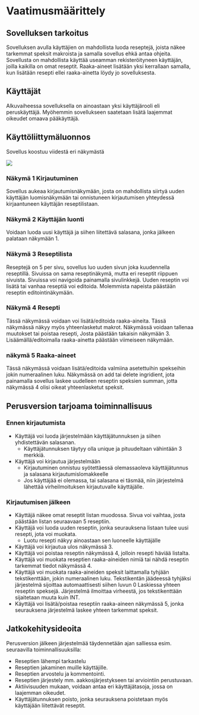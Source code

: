  # Vaatimusmäärittely

## Sovelluksen tarkoitus

Sovelluksen avulla käyttäjien on mahdollista luoda reseptejä, joista näkee tarkemmat speksit makroista ja samalla sovellus ehkä antaa ohjeita. Sovellusta on mahdollista käyttää useamman rekisteröityneen käyttäjän, 
joilla kaikilla on omat reseptit. Raaka-aineet lisätään yksi kerrallaan samalla, kun lisätään resepti ellei raaka-ainetta löydy jo sovelluksesta.

## Käyttäjät

Alkuvaiheessa sovelluksella on ainoastaan yksi käyttäjärooli eli peruskäyttäjä. Myöhemmin sovellukseen saatetaan lisätä laajemmat oikeudet omaava pääkäyttäjä.

## Käyttöliittymäluonnos

Sovellus koostuu viidestä eri näkymästä

![](./kuvat/kayttoliittyma-hahmotelma.png)

### Näkymä 1 Kirjautuminen

Sovellus aukeaa kirjautumisnäkymään, josta on mahdollista siirtyä uuden käyttäjän luomisnäkymään tai onnistuneen kirjautumisen yhteydessä kirjaantuneen käyttäjän reseptilistaan.

### Näkymä 2 Käyttäjän luonti

Voidaan luoda uusi käyttäjä ja siihen liitettävä salasana, jonka jälkeen palataan näkymään 1.

### Näkymä 3 Reseptilista

Reseptejä on 5 per sivu, sovellus luo uuden sivun joka kuudennella reseptillä. Sivuissa on sama reseptinäkymä, mutta eri reseptit riippuen sivuista. Sivuissa voi navigoida painamalla sivulinkkejä.
Uuden reseptin voi lisätä tai vanhaa reseptiä voi editoida. Molemmista napeista päästään reseptin editointinäkymään.

### Näkymä 4 Resepti

Tässä näkymässä voidaan voi lisätä/editoida raaka-aineita. Tässä näkymässä näkyy myös yhteenlasketut makrot. Näkymässä voidaan tallenaa muutokset tai poistaa resepti,
Josta päästään takaisin näkymään 3. Lisäämällä/editoimalla raaka-ainetta päästään viimeiseen näkymään.

### näkymä 5 Raaka-aineet

Tässä näkymässä voidaan lisätä/editoida valmiina asetettuihin spekseihin jokin numeraalinen luku. Näkymässä on add tai delete ingridient, jota painamalla sovellus laskee uudelleen reseptin
speksien summan, jotta näkymässä 4 olisi oikeat yhteenlasketut speksit.

## Perusversion tarjoama toiminnallisuus

### Ennen kirjautumista

- Käyttäjä voi luoda järjestelmään käyttäjätunnuksen ja siihen yhdistettävän salasanan.
  - Käyttäjätunnuksen täytyy olla unique ja pituudeltaan vähintään 3 merkkiä.
- Käyttäjä voi kirjautua järjestelmään
  - Kirjautuminen onnistuu syötettäessä olemassaoleva käyttäjätunnus ja salasana kirjautumislomakkeelle
  - Jos käyttäjää ei olemassa, tai salasana ei täsmää, niin järjestelmä lähettää virheilmoituksen kirjautuvalle käyttäjälle.

### Kirjautumisen jälkeen

- Käyttäjä näkee omat reseptit listan muodossa. Sivua voi vaihtaa, josta päästään listan seuraavaan 5 reseptiin.
- Käyttäjä voi luoda uuden reseptin, jonka seurauksena listaan tulee uusi resepti, jota voi muokata.
  - Luotu resepti näkyy ainoastaan sen luoneelle käyttäjälle
- Käyttäjä voi kirjautua ulos näkymässä 3.
- Käyttäjä voi poistaa reseptin näkymässä 4, jolloin resepti häviää listalta.
- Käyttäjä voi muokata reseptien raaka-aineiden nimiä tai nähdä reseptin tarkemmat tiedot näkymässä 4.
- Käyttäjä voi muokata raaka-aineiden speksit laittamalla tyhjään tekstikenttään, jokin numeraalinen luku. Tekstikentän jäädeessä tyhjäksi järjestelmä sijoittaa automaattisesti siihen luvun 0
  Laskiessa yhteen reseptin speksejä. Järjestelmä ilmoittaa virheestä, jos tekstikenttään sijaitetaan muuta kuin INT.
- Käyttäjä voi lisätä/poistaa reseptiin raaka-aineen näkymässä 5, jonka seurauksena järjestelmä laskee yhteen tarkemmat speksit.

## Jatkokehitysideoita

Perusversion jälkeen järjestelmää täydennetään ajan salliessa esim. seuraavilla toiminnallisuuksilla:

- Reseptien lähempi tarkastelu
- Reseptien jakaminen muille käyttäjille.
- Reseptien arvostelu ja kommentointi.
- Reseptien järjestely mm. aakkosjärjestykseen tai arviointiin perustuvaan.
- Aktiivisuuden mukaan, voidaan antaa eri käyttäjätasoja, jossa on laajemman oikeudet.
- Käyttäjätunnuksen poisto, jonka seurauksena poistetaan myös käyttäjään liitettävät reseptit.
